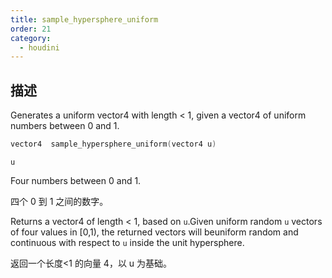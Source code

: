 ```yaml
---
title: sample_hypersphere_uniform
order: 21
category:
  - houdini
---
```

    
## 描述

Generates a uniform vector4 with length < 1, given a vector4 of uniform
numbers between 0 and 1.

```c
vector4  sample_hypersphere_uniform(vector4 u)
```

`u`

Four numbers between 0 and 1.

四个 0 到 1 之间的数字。

Returns a vector4 of length < 1, based on `u`.Given uniform random `u` vectors
of four values in [0,1), the returned vectors will beuniform random and
continuous with respect to `u` inside the unit hypersphere.

返回一个长度<1 的向量 4，以 u 为基础。
